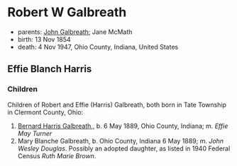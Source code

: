 # Robert W Galbreath

- parents: [John Galbreath](galbreath-john-1817.md); Jane McMath
- birth: 13 Nov 1854
- death: 4 Nov 1947, Ohio County, Indiana, United States

## Effie Blanch Harris

### Children

Children of Robert and Effie (Harris) Galbreath, both born in Tate Township in Clermont County, Ohio:

1. [Bernard Harris Galbreath](galbreath-bernard-harris-1889.md),, b. 6 May 1889, Ohio County, Indiana; m. *Effie May Turner*
2. Mary Blanche Galbreath, b. Ohio County, Indiana 6 May 1889; m. *John Wesley Douglas*. Possibly an adopted daughter, as listed in 1940 Federal Census *Ruth Marie Brown*.


